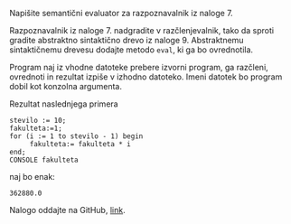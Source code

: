 Napišite semantični evaluator za razpoznavalnik iz naloge 7.

Razpoznavalnik iz naloge 7. nadgradite v razčlenjevalnik, tako da sproti gradite abstraktno sintaktično drevo iz naloge 9.
Abstraktnemu sintaktičnemu drevesu dodajte metodo `eval`, ki ga bo ovrednotila.

Program naj iz vhodne datoteke prebere izvorni program, ga razčleni, ovrednoti in rezultat izpiše v izhodno datoteko. Imeni datotek bo program dobil kot konzolna argumenta.

Rezultat naslednjega primera

```
stevilo := 10;
fakulteta:=1;
for (i := 1 to stevilo - 1) begin
     fakulteta:= fakulteta * i
end;
CONSOLE fakulteta
```

naj bo enak:

```
362880.0
```

Nalogo oddajte na GitHub, [link](https://classroom.github.com/a/Xv_BWJYl).
